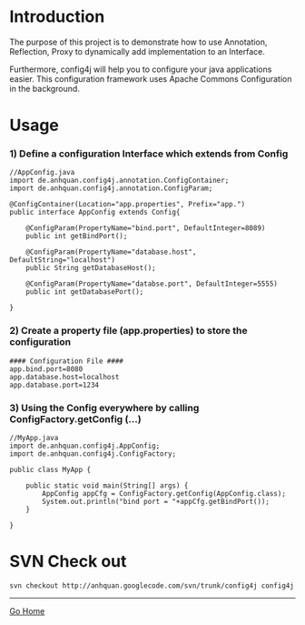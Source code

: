 # Introduction #

The purpose of this project is to demonstrate how to use Annotation, Reflection, Proxy to dynamically add implementation to an Interface.

Furthermore, config4j will help you to configure your java applications easier. This configuration framework uses Apache Commons Configuration in the background.

# Usage #
### 1) Define a configuration Interface which extends from Config ###
```
//AppConfig.java
import de.anhquan.config4j.annotation.ConfigContainer;
import de.anhquan.config4j.annotation.ConfigParam;

@ConfigContainer(Location="app.properties", Prefix="app.")
public interface AppConfig extends Config{
	
	@ConfigParam(PropertyName="bind.port", DefaultInteger=8089)
	public int getBindPort();
	
	@ConfigParam(PropertyName="database.host", DefaultString="localhost")
	public String getDatabaseHost();
	
	@ConfigParam(PropertyName="databse.port", DefaultInteger=5555)
	public int getDatabasePort();
	
}
```

### 2) Create a property file (app.properties) to store the configuration ###
```
#### Configuration File ####
app.bind.port=8080
app.database.host=localhost
app.database.port=1234
```

### 3) Using the Config everywhere by calling ConfigFactory.getConfig (...) ###
```
//MyApp.java
import de.anhquan.config4j.AppConfig;
import de.anhquan.config4j.ConfigFactory;

public class MyApp {

	public static void main(String[] args) {
		AppConfig appCfg = ConfigFactory.getConfig(AppConfig.class);
		System.out.println("bind port = "+appCfg.getBindPort());
	}

}
```


# SVN Check out #
```
svn checkout http://anhquan.googlecode.com/svn/trunk/config4j config4j
```


---


[Go Home](http://code.google.com/p/anhquan/)